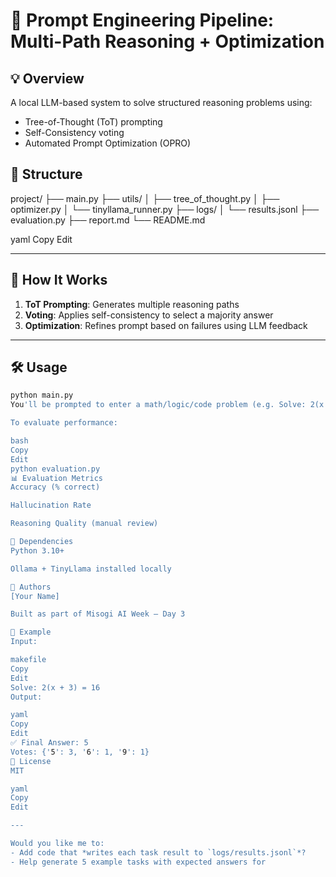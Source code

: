 # 🧠 Prompt Engineering Pipeline: Multi-Path Reasoning + Optimization

## 💡 Overview
A local LLM-based system to solve structured reasoning problems using:
- Tree-of-Thought (ToT) prompting
- Self-Consistency voting
- Automated Prompt Optimization (OPRO)

## 🧱 Structure

project/
├── main.py
├── utils/
│ ├── tree_of_thought.py
│ ├── optimizer.py
│ └── tinyllama_runner.py
├── logs/
│ └── results.jsonl
├── evaluation.py
├── report.md
└── README.md

yaml
Copy
Edit

---

## 🚀 How It Works

1. **ToT Prompting**: Generates multiple reasoning paths
2. **Voting**: Applies self-consistency to select a majority answer
3. **Optimization**: Refines prompt based on failures using LLM feedback

---

## 🛠️ Usage

```bash
python main.py
You'll be prompted to enter a math/logic/code problem (e.g. Solve: 2(x + 3) = 16)

To evaluate performance:

bash
Copy
Edit
python evaluation.py
📊 Evaluation Metrics
Accuracy (% correct)

Hallucination Rate

Reasoning Quality (manual review)

🔧 Dependencies
Python 3.10+

Ollama + TinyLlama installed locally

👥 Authors
[Your Name]

Built as part of Misogi AI Week – Day 3

🧪 Example
Input:

makefile
Copy
Edit
Solve: 2(x + 3) = 16
Output:

yaml
Copy
Edit
✅ Final Answer: 5
Votes: {'5': 3, '6': 1, '9': 1}
📘 License
MIT

yaml
Copy
Edit

---

Would you like me to:
- Add code that *writes each task result to `logs/results.jsonl`*?
- Help generate 5 example tasks with expected answers for 